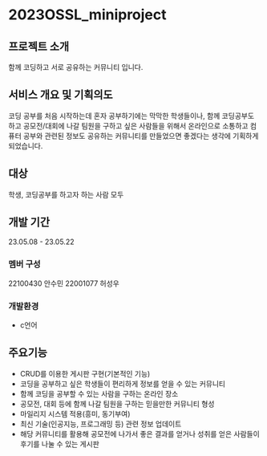 # 2023OSSL_miniproject

## 프로젝트 소개
함께 코딩하고 서로 공유하는 커뮤니티 입니다.

## 서비스 개요 및 기획의도
코딩 공부를 처음 시작하는데 혼자 공부하기에는 막막한 학생들이나,
함께 코딩공부도 하고 공모전/대회에 나갈 팀원을 구하고 싶은 사람들을 위해서
온라인으로 소통하고 컴퓨터 공부와 관련된 정보도 공유하는 커뮤니티를 만들었으면 좋겠다는 생각에 기획하게 되었습니다.

## 대상
학생, 코딩공부를 하고자 하는 사람 모두
## 개발 기간
23.05.08 - 23.05.22

### 멤버 구성
22100430 안수민
22001077 허성우

### 개발환경
- c언어

## 주요기능
- CRUD를 이용한 게시판 구현(기본적인 기능)
- 코딩을 공부하고 싶은 학생들이 편리하게 정보를 얻을 수 있는 커뮤니티
- 함께 코딩을 공부할 수 있는 사람을 구하는 온라인 장소
- 공모전, 대회 등에 함께 나갈 팀원을 구하는 믿을만한 커뮤니티 형성 
- 마일리지 시스템 적용(흥미, 동기부여)
- 최신 기술(인공지능, 프로그래밍 등) 관련 정보 업데이트
- 해당 커뮤니티를 활용해 공모전에 나가서 좋은 결과를 얻거나 성취를 얻은 사람들이 후기를 나눌 수 있는 게시판
